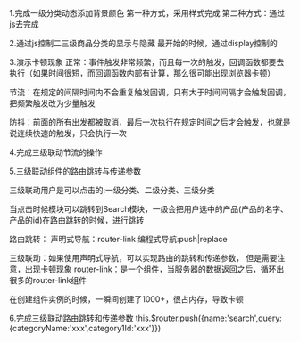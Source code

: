 1.完成一级分类动态添加背景颜色
第一种方式，采用样式完成
第二种方式：通过js去完成

2.通过js控制二三级商品分类的显示与隐藏
最开始的时候，通过display控制的

3.演示卡顿现象
正常：事件触发非常频繁，而且每一次的触发，回调函数都要去执行（如果时间很短，而回调函数内部有计算，那么很可能出现浏览器卡顿）

节流：在规定的间隔时间内不会重复触发回调，只有大于时间间隔才会触发回调，把频繁触发改为少量触发

防抖：前面的所有出发都被取消，最后一次执行在规定时间之后才会触发，也就是说连续快速的触发，只会执行一次

4.完成三级联动节流的操作

5.三级联动组件的路由跳转与传递参数

三级联动用户是可以点击的:一级分类、二级分类、三级分类

当点击时候模块可以跳转到Search模块，一级会把用户选中的产品(产品的名字、产品的id)在路由跳转的时候，进行跳转

路由跳转：
声明式导航：router-link
编程式导航:push|replace

三级联动：如果使用声明式导航，可以实现路由的跳转和传递参数，
但是需要注意，出现卡顿现象
router-link：是一个组件，当服务器的数据返回之后，循环出很多的router-link组件

在创建组件实例的时候，一瞬间创建了1000+，很占内存，导致卡顿

6.完成三级联动路由跳转和传递参数
this.$router.push({name:'search',query:{categoryName:'xxx',category1Id:'xxx'}})
